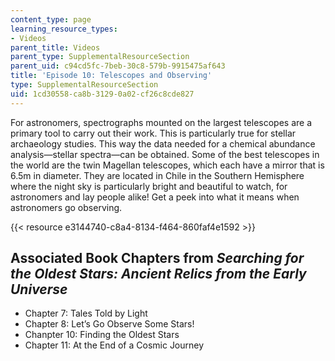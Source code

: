 ```yaml
---
content_type: page
learning_resource_types:
- Videos
parent_title: Videos
parent_type: SupplementalResourceSection
parent_uid: c94cd5fc-7beb-30c8-579b-9915475af643
title: 'Episode 10: Telescopes and Observing'
type: SupplementalResourceSection
uid: 1cd30558-ca8b-3129-0a02-cf26c8cde827
---
```


For astronomers, spectrographs mounted on the largest telescopes are a primary tool to carry out their work. This is particularly true for stellar archaeology studies. This way the data needed for a chemical abundance analysis—stellar spectra—can be obtained. Some of the best telescopes in the world are the twin Magellan telescopes, which each have a mirror that is 6.5m in diameter. They are located in Chile in the Southern Hemisphere where the night sky is particularly bright and beautiful to watch, for astronomers and lay people alike! Get a peek into what it means when astronomers go observing. 

{{< resource e3144740-c8a4-8134-f464-860faf4e1592 >}}

Associated Book Chapters from _Searching for the Oldest Stars: Ancient Relics from the Early Universe_
------------------------------------------------------------------------------------------------------

*   Chapter 7: Tales Told by Light
*   Chapter 8: Let’s Go Observe Some Stars!
*   Chanpter 10: Finding the Oldest Stars
*   Chapter 11: At the End of a Cosmic Journey